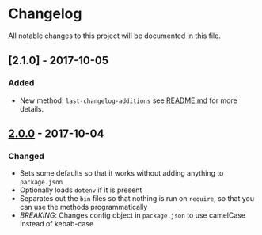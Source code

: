 # Changelog

All notable changes to this project will be documented in this file.

## [2.1.0] - 2017-10-05
### Added
  - New method: `last-changelog-additions` see [README.md](README.md) for more details.

## [2.0.0] - 2017-10-04
### Changed
  - Sets some defaults so that it works without adding anything to `package.json`
  - Optionally loads `dotenv` if it is present
  - Separates out the `bin` files so that nothing is run on `require`, so that you can use the methods programmatically
  - *BREAKING*: Changes config object in `package.json` to use camelCase instead of kebab-case

[2.0.0]: https://github.com/invisible-tech/release-note/releases/tag/v1.0.0

